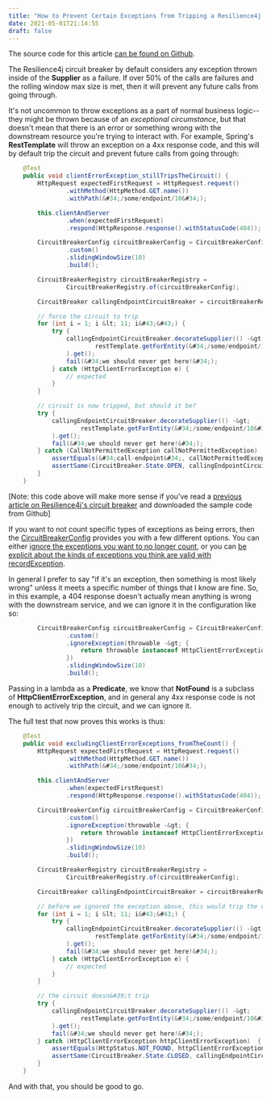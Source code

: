 ```yaml
---
title: "How to Prevent Certain Exceptions from Tripping a Resilience4j Circuit"
date: 2021-05-01T21:14:55
draft: false
---
```


The source code for this article [can be found on Github](https://github.com/nfisher23/java-failure-and-resilience).

The Resilience4j circuit breaker by default considers any exception thrown inside of the **Supplier** as a failure. If over 50% of the calls are failures and the rolling window max size is met, then it will prevent any future calls from going through.

It&#39;s not uncommon to throw exceptions as a part of normal business logic--they might be thrown because of an _exceptional circumstance_, but that doesn&#39;t mean that there is an error or something wrong with the downstream resource you&#39;re trying to interact with. For example, Spring&#39;s **RestTemplate** will throw an exception on a 4xx response code, and this will by default trip the circuit and prevent future calls from going through:

```java
    @Test
    public void clientErrorException_stillTripsTheCircuit() {
        HttpRequest expectedFirstRequest = HttpRequest.request()
                .withMethod(HttpMethod.GET.name())
                .withPath(&#34;/some/endpoint/10&#34;);

        this.clientAndServer
                .when(expectedFirstRequest)
                .respond(HttpResponse.response().withStatusCode(404));

        CircuitBreakerConfig circuitBreakerConfig = CircuitBreakerConfig
                .custom()
                .slidingWindowSize(10)
                .build();

        CircuitBreakerRegistry circuitBreakerRegistry =
                CircuitBreakerRegistry.of(circuitBreakerConfig);

        CircuitBreaker callingEndpointCircuitBreaker = circuitBreakerRegistry.circuitBreaker(&#34;call-endpoint&#34;);

        // force the circuit to trip
        for (int i = 1; i &lt; 11; i&#43;&#43;) {
            try {
                callingEndpointCircuitBreaker.decorateSupplier(() -&gt;
                        restTemplate.getForEntity(&#34;/some/endpoint/10&#34;, JsonNode.class)
                ).get();
                fail(&#34;we should never get here!&#34;);
            } catch (HttpClientErrorException e) {
                // expected
            }
        }

        // circuit is now tripped, but should it be?
        try {
            callingEndpointCircuitBreaker.decorateSupplier(() -&gt;
                    restTemplate.getForEntity(&#34;/some/endpoint/10&#34;, JsonNode.class)
            ).get();
            fail(&#34;we should never get here!&#34;);
        } catch (CallNotPermittedException callNotPermittedException)  {
            assertEquals(&#34;call-endpoint&#34;, callNotPermittedException.getCausingCircuitBreakerName());
            assertSame(CircuitBreaker.State.OPEN, callingEndpointCircuitBreaker.getState());
        }
    }

```

\[Note: this code above will make more sense if you&#39;ve read a [previous article on Resilience4j&#39;s circuit breaker](https://nickolasfisher.com/blog/Configuring-Testing-and-Using-Circuit-Breakers-on-Rest-API-calls-with-Resilience4j) and downloaded the sample code from Github\]

If you want to not count specific types of exceptions as being errors, then the [CircuitBreakerConfig](https://javadoc.io/doc/io.github.resilience4j/resilience4j-circuitbreaker/1.2.0/io/github/resilience4j/circuitbreaker/CircuitBreakerConfig.html) provides you with a few different options. You can either [ignore the exceptions you want to no longer count](https://javadoc.io/static/io.github.resilience4j/resilience4j-circuitbreaker/1.2.0/io/github/resilience4j/circuitbreaker/CircuitBreakerConfig.Builder.html#ignoreException-java.util.function.Predicate-), or you can [be explicit about the kinds of exceptions you think are valid with recordException](https://javadoc.io/static/io.github.resilience4j/resilience4j-circuitbreaker/1.2.0/io/github/resilience4j/circuitbreaker/CircuitBreakerConfig.Builder.html#recordException-java.util.function.Predicate-).

In general I prefer to say &#34;if it&#39;s an exception, then something is most likely wrong&#34; unless it meets a specific number of things that I know are fine. So, in this example, a 404 response doesn&#39;t actually mean anything is wrong with the downstream service, and we can ignore it in the configuration like so:

```java
        CircuitBreakerConfig circuitBreakerConfig = CircuitBreakerConfig
                .custom()
                .ignoreException(throwable -&gt; {
                    return throwable instanceof HttpClientErrorException;
                })
                .slidingWindowSize(10)
                .build();

```

Passing in a lambda as a **Predicate**, we know that **NotFound** is a subclass of **HttpClientErrorException**, and in general any 4xx response code is not enough to actively trip the circuit, and we can ignore it.

The full test that now proves this works is thus:

```java
    @Test
    public void excludingClientErrorExceptions_fromTheCount() {
        HttpRequest expectedFirstRequest = HttpRequest.request()
                .withMethod(HttpMethod.GET.name())
                .withPath(&#34;/some/endpoint/10&#34;);

        this.clientAndServer
                .when(expectedFirstRequest)
                .respond(HttpResponse.response().withStatusCode(404));

        CircuitBreakerConfig circuitBreakerConfig = CircuitBreakerConfig
                .custom()
                .ignoreException(throwable -&gt; {
                    return throwable instanceof HttpClientErrorException;
                })
                .slidingWindowSize(10)
                .build();

        CircuitBreakerRegistry circuitBreakerRegistry =
                CircuitBreakerRegistry.of(circuitBreakerConfig);

        CircuitBreaker callingEndpointCircuitBreaker = circuitBreakerRegistry.circuitBreaker(&#34;call-endpoint&#34;);

        // before we ignored the exception above, this would trip the circuit
        for (int i = 1; i &lt; 11; i&#43;&#43;) {
            try {
                callingEndpointCircuitBreaker.decorateSupplier(() -&gt;
                        restTemplate.getForEntity(&#34;/some/endpoint/10&#34;, JsonNode.class)
                ).get();
                fail(&#34;we should never get here!&#34;);
            } catch (HttpClientErrorException e) {
                // expected
            }
        }

        // the circuit doesn&#39;t trip
        try {
            callingEndpointCircuitBreaker.decorateSupplier(() -&gt;
                    restTemplate.getForEntity(&#34;/some/endpoint/10&#34;, JsonNode.class)
            ).get();
            fail(&#34;we should never get here!&#34;);
        } catch (HttpClientErrorException httpClientErrorException)  {
            assertEquals(HttpStatus.NOT_FOUND, httpClientErrorException.getStatusCode());
            assertSame(CircuitBreaker.State.CLOSED, callingEndpointCircuitBreaker.getState());
        }
    }

```

And with that, you should be good to go.
